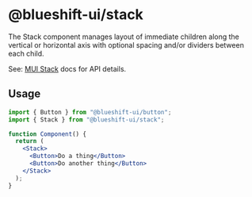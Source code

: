 # @blueshift-ui/stack

The Stack component manages layout of immediate children along the vertical or horizontal axis with optional spacing and/or dividers between each child.

See: [MUI Stack](https://mui.com/material-ui/react-stack/) docs for API details.

## Usage

```jsx
import { Button } from "@blueshift-ui/button";
import { Stack } from "@blueshift-ui/stack";

function Component() {
  return (
    <Stack>
      <Button>Do a thing</Button>
      <Button>Do another thing</Button>
    </Stack>
  );
}
```
